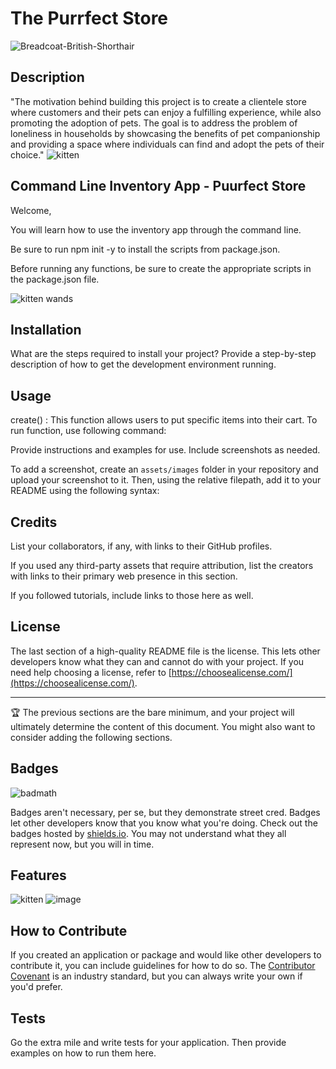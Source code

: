 # The Purrfect Store
![Breadcoat-British-Shorthair](https://github.com/JackieC1993/JackieC1993/assets/131386755/4df120cf-4703-40fd-a42d-4b4c9601af5c)
## Description

"The motivation behind building this project is to create a clientele store where customers and their pets can enjoy a fulfilling experience, while also promoting the adoption of pets. The goal is to address the problem of loneliness in households by showcasing the benefits of pet companionship and providing a space where individuals can find and adopt the pets of their choice."
![kitten](https://github.com/JackieC1993/JackieC1993/assets/131386755/168c8815-032e-451d-8396-372992337dc7)
 ## Command Line Inventory App - Puurfect Store
Welcome,

You will learn how to use the inventory app through the command line. 

Be sure to run npm init -y to install the scripts from package.json.

Before running any functions, be sure to create the appropriate scripts in the package.json file. 

![kitten wands](https://github.com/JackieC1993/JackieC1993/assets/131386755/e3bf8e11-b44f-4238-8e66-e8926fb7d3a0)


## Installation

What are the steps required to install your project? Provide a step-by-step description of how to get the development environment running.

## Usage
create() : This function allows users to put specific items into their cart. To run function, use following command:

 

Provide instructions and examples for use. Include screenshots as needed.

To add a screenshot, create an `assets/images` folder in your repository and upload your screenshot to it. Then, using the relative filepath, add it to your README using the following syntax:


## Credits

List your collaborators, if any, with links to their GitHub profiles.

If you used any third-party assets that require attribution, list the creators with links to their primary web presence in this section.

If you followed tutorials, include links to those here as well.

## License

The last section of a high-quality README file is the license. This lets other developers know what they can and cannot do with your project. If you need help choosing a license, refer to [https://choosealicense.com/](https://choosealicense.com/).

---

🏆 The previous sections are the bare minimum, and your project will ultimately determine the content of this document. You might also want to consider adding the following sections.

## Badges

![badmath](https://img.shields.io/github/languages/top/lernantino/badmath)

Badges aren't necessary, per se, but they demonstrate street cred. Badges let other developers know that you know what you're doing. Check out the badges hosted by [shields.io](https://shields.io/). You may not understand what they all represent now, but you will in time.

## Features

![kitten](https://github.com/JackieC1993/JackieC1993/assets/131386755/c3825de2-e129-47d1-a48f-3908f836f88d)
![image](https://github.com/JackieC1993/JackieC1993/assets/131386755/548099c2-dca6-43bc-9121-40450234f048)
## How to Contribute

If you created an application or package and would like other developers to contribute it, you can include guidelines for how to do so. The [Contributor Covenant](https://www.contributor-covenant.org/) is an industry standard, but you can always write your own if you'd prefer.

## Tests

Go the extra mile and write tests for your application. Then provide examples on how to run them here.
